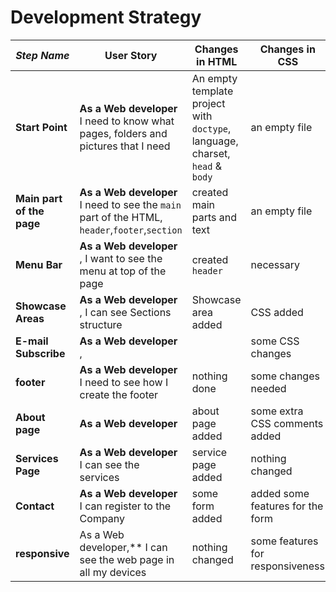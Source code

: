 # Development Strategy


| _Step Name_ | User Story | Changes in HTML | Changes in CSS |
| --- | --- | --- | --- |
|**Start Point**|**As a Web developer** I need to know what pages, folders and pictures that I need|An empty template project with `doctype`, language, charset, `head` & `body` |an empty file|
|**Main part of the page**|**As a Web developer** I need to see the `main` part of the HTML, `header`,`footer`,`section`|created main parts and text|an empty file|
|**Menu Bar**|**As a Web developer** , I want to see the menu at top of the page |created `header`|necessary  |
|**Showcase Areas**|**As a Web developer** , I can see Sections structure|Showcase area added|CSS added|
|**E-mail Subscribe**|**As a Web developer** , ||some CSS changes|
|**footer**|**As a Web developer** I need to see how I create the footer|nothing done|some changes needed|
|**About page**|**As a Web developer** |about page added|some extra CSS comments added|
|**Services Page**|**As a Web developer** I can see the services|service page added|nothing changed|
|**Contact**|**As a Web developer** I can register to the Company|some form added|added some features for the form|
|**responsive**|As a Web developer,** I can see the web page in all my devices  |nothing changed|some features for responsiveness|



